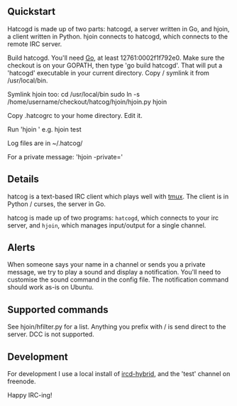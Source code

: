 
## Quickstart

Hatcogd is made up of two parts: hatcogd, a server written in Go, and hjoin, a client written in Python. hjoin connects to hatcogd, which connects to the remote IRC server.

Build hatcogd. You'll need [Go](http://golang.org), at least 12761:0002f1f792e0. Make sure the checkout is on your GOPATH, then type 'go build hatcogd'. That will put a 'hatcogd' executable in your current directory. Copy / symlink it from /usr/local/bin.

Symlink hjoin too:
 cd /usr/local/bin
 sudo ln -s /home/username/checkout/hatcog/hjoin/hjoin.py hjoin

Copy .hatcogrc to your home directory. Edit it.

Run 'hjoin <channel>' e.g. hjoin test

Log files are in ~/.hatcog/

For a private message: 'hjoin -private=<nick>'

## Details

hatcog is a text-based IRC client which plays well with [tmux](http://www.google.ca/search?q=tmux). The client is in Python / curses, the server in Go.

hatcog is made up of two programs: `hatcogd`, which connects to your irc server, and `hjoin`, which manages input/output for a single channel.

## Alerts

When someone says your name in a channel or sends you a private message, we try to play a sound and display a notification. You'll need to customise the sound command in the config file. The notification command should work as-is on Ubuntu.

## Supported commands

See hjoin/hfilter.py for a list. Anything you prefix with / is send direct to the server. DCC is not supported.

## Development

For development I use a local install of [ircd-hybrid](https://help.ubuntu.com/community/IrcServer), and the 'test' channel on freenode.

Happy IRC-ing!

